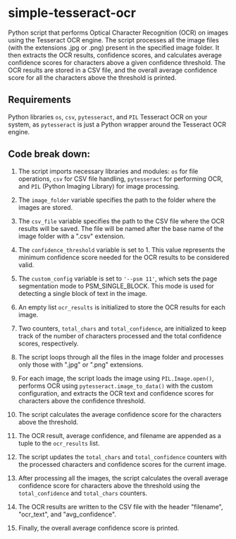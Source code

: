 # simple-tesseract-ocr
Python script that performs Optical Character Recognition (OCR) on images using the Tesseract OCR engine. The script processes all the image files (with the extensions .jpg or .png) present in the specified image folder. It then extracts the OCR results, confidence scores, and calculates average confidence scores for characters above a given confidence threshold. The OCR results are stored in a CSV file, and the overall average confidence score for all the characters above the threshold is printed.

## Requirements
Python libraries `os`, `csv`, `pytesseract`, and `PIL`
Tesseract OCR on your system, as `pytesseract` is just a Python wrapper around the Tesseract OCR engine.


## Code break down:

1. The script imports necessary libraries and modules: `os` for file operations, `csv` for CSV file handling, `pytesseract` for performing OCR, and `PIL` (Python Imaging Library) for image processing.

2. The `image_folder` variable specifies the path to the folder where the images are stored.

3. The `csv_file` variable specifies the path to the CSV file where the OCR results will be saved. The file will be named after the base name of the image folder with a ".csv" extension.

4. The `confidence_threshold` variable is set to 1. This value represents the minimum confidence score needed for the OCR results to be considered valid.

5. The `custom_config` variable is set to `'--psm 11'`, which sets the page segmentation mode to PSM_SINGLE_BLOCK. This mode is used for detecting a single block of text in the image.

6. An empty list `ocr_results` is initialized to store the OCR results for each image.

7. Two counters, `total_chars` and `total_confidence`, are initialized to keep track of the number of characters processed and the total confidence scores, respectively.

8. The script loops through all the files in the image folder and processes only those with ".jpg" or ".png" extensions.

9. For each image, the script loads the image using `PIL.Image.open()`, performs OCR using `pytesseract.image_to_data()` with the custom configuration, and extracts the OCR text and confidence scores for characters above the confidence threshold.

10. The script calculates the average confidence score for the characters above the threshold.

11. The OCR result, average confidence, and filename are appended as a tuple to the `ocr_results` list.

12. The script updates the `total_chars` and `total_confidence` counters with the processed characters and confidence scores for the current image.

13. After processing all the images, the script calculates the overall average confidence score for characters above the threshold using the `total_confidence` and `total_chars` counters.

14. The OCR results are written to the CSV file with the header "filename", "ocr_text", and "avg_confidence".

15. Finally, the overall average confidence score is printed.
